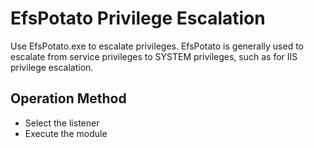 # EfsPotato Privilege Escalation


Use EfsPotato.exe to escalate privileges. EfsPotato is generally used to escalate from service privileges to SYSTEM privileges, such as for IIS privilege escalation.

## Operation Method
- Select the listener
- Execute the module